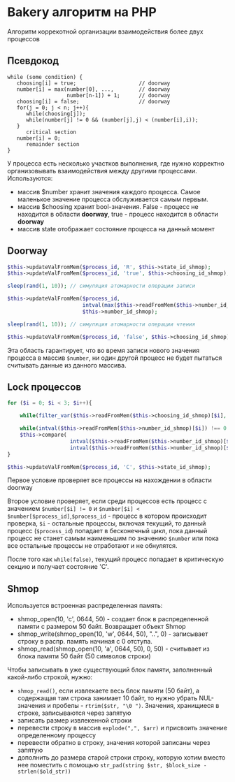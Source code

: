 # Bakery алгоритм на PHP

Алгоритм коррекотной организации взаимодействия более двух процессов


## Псевдокод

```
while (some condition) { 
   choosing[i] = true;                    // doorway  
   number[i] = max(number[0], ...,        // doorway  
                   number[n-1]) + 1;      // doorway      
   choosing[i] = false;                   // doorway  
   for(j = 0; j < n; j++){ 
      while(choosing[j]); 
      while(number[j] != 0 && (number[j],j) < (number[i],i)); 
   } 
      critical section 
   number[i] = 0; 
      remainder section 
}
```
У процесса есть несколько участков выполнения, где нужно корректно организовывать взаимодействия между другими процессами. Используются:

* массив $number хранит значения каждого процесса. Самое маленькое значение процесса обслуживается самым первым.
* массив $choosing хранит bool-значения. False - процесс не находится в области __doorway__, true - процесс находится в области __doorway__
* массив state отображает состояние процесса на данный момент

## Doorway 

```php
$this->updateValFromMem($process_id, 'R', $this->state_id_shmop);
$this->updateValFromMem($process_id, 'true', $this->choosing_id_shmop);

sleep(rand(1, 10)); // симуляция атомарности операции записи

$this->updateValFromMem($process_id,
                        intval(max($this->readFromMem($this->number_id_shmop))) + 1,
                        $this->number_id_shmop);

sleep(rand(1, 10)); // симуляция атомарности операции чтения

$this->updateValFromMem($process_id, 'false', $this->choosing_id_shmop);
```

Эта область гарантирует, что во время записи нового значения процесса в массив `$number`, ни один другой процесс не будет пытаться считывать данные из данного массива. 

## Lock процессов

```php
for ($i = 0; $i < 3; $i++){

    while(filter_var($this->readFromMem($this->choosing_id_shmop)[$i], FILTER_VALIDATE_BOOLEAN)){}

    while(intval($this->readFromMem($this->number_id_shmop)[$i]) !== 0 &&
    $this->compare(
                    intval($this->readFromMem($this->number_id_shmop)[$i]), $i,
                    intval($this->readFromMem($this->number_id_shmop)[$process_id]), $process_id)){}
}

$this->updateValFromMem($process_id, 'C', $this->state_id_shmop);

```

Первое условие проверяет все процессы на нахождении в области doorway

Второе условие проверяет, если среди процессов есть процесс с значением `$number[$i] != 0` и `$number[$i] < $number[$process_id]`,`$process_id` - процесс в котором происходит проверка, `$i` - остальные процессы, включая текущий, то данный процесс (`$process_id`) попадает в бесконечный цикл, пока данный процесс не станет самым наименьшим по значению `$number` или пока все остальные процессы не отработают и не обнулятся.

После того как `while(false)`, текущий процесс попадает в критическую секцию и получает состояние 'C'.

## Shmop

Используется встроенная распределенная память:

* shmop_open(10, 'c', 0644, 50) - создает блок в распределенной памяти с размером 50 байт. Возвращает объект Shmop
* shmop_write(shmop_open(10, 'w', 0644, 50), "..", 0) - записывает строку в распр. память начиная с 0 отступа.
* shmop_read(shmop_open(10, 'a', 0644, 50), 0, 50) - считывает из блока памяти 50 байт (50 символов строки)

Чтобы записывать в уже существующий блок памяти, заполненный какой-либо строкой, нужно:
* `shmop_read()`, если извлекаете весь блок памяти (50 байт), а содержащая там строка занимает 10 байт, то нужно убрать NUL-значения и пробелы - `rtrim($str, "\0 ")`. Значения, хранищиеся в строке, записываются через запятую
* записать размер извлекенной строки
* перевести строку в массив `explode(",", $arr)` и присвоить значение определенному процессу
* перевести обратно в строку, значения которой записаны через запятую
* дополнить до размера старой строки строку, которую хотим вместо нее поместить с помощью `str_pad(string $str, $block_size - strlen($old_str))`